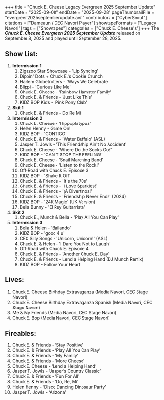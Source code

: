 +++
title = "Chuck E. Cheese Legacy Evergreen 2025 September Update"
startDate = "2025-09-08"
endDate = "2025-09-28"
pageThumbnailFile = "evergreen2025septemberupdate.avif"
contributors = ["CyberSnout"]
citations = ["Dameaun / CEC Navori Player"]
showtapeFormats = ["Legacy Navori"]
tags = ["Showtapes"]
categories = ["Chuck E. Cheese's"]
+++
The ***Chuck E. Cheese Evergreen 2025 September Update*** released on September 8, 2025 and played until September 28, 2025.

## Show List:

1. **Intermission 1**
      1. Zigazoo Star Showcase - 'Lip Syncing'
      2. Dippin' Dots + Chuck E.'s Cookie Crunch
      3. Harlem Globetrotters - 'Ways We Celebrate
      4. Blippi - 'Curious Like Me'
      5. Chuck E. Cheese - 'Rainbow Hamster Family'
      6. Chuck E. & Friends - 'Just Like This'
      7. KIDZ BOP Kids - 'Pink Pony Club'
2. **Skit 1**
      1. Chuck E. & Friends - Do Re Mi
3. **Intermission 2**
      1. Chuck E. Cheese - 'Hippoplatypus'
      2. Helen Henny - Game On!
      3. KIDZ BOP - 'CONTIGO'
      4. Chuck E. & Friends - 'Water Buffalo' (ASL)
      5. Jasper T. Jowls - 'This Friendship Ain't No Accident'
      6. Chuck E. Cheese - 'Where Do the Socks Go?'
      7. KIDZ BOP - 'CAN'T STOP THE FEELING!'
      8. Chuck E. Cheese - 'Snail Marching Band'
      9. Chuck E. Cheese - 'Listen to the Rock!'
      10. Off-Road with Chuck E. Episode 3
      11. KIDZ BOP - 'Shake It Off'
      12. Chuck E. & Friends - 'It's the 70s'
      13. Chuck E. & Friends - 'I Love Sparkles!'
      14. Chuck E. & Friends - '¡A Divertinos!'
      15. Chuck E. & Friends - 'Friendship Never Ends' (2024)
      16. KIDZ BOP - '24K Magic' (UK Version)
      17. Bella Bunny - 'El Rey Guitarrista'
4. **Skit 2**
      1. Chuck E., Munch & Bella - 'Play All You Can Play'
5. **Intermission 3**
      1. Bella & Helen - 'Bailando'
      2. KIDZ BOP - 'good 4 u'
      3. CEC Silly Songs - 'Unicorn, Unicorn!' (ASL)
      4. Chuck E. & Helen - 'I Dare You Not to Laugh'
      5. Off-Road with Chuck E. Episode 4
      6. Chuck E. & Friends - 'Another Chuck E. Day'
      7. Chuck E. & Friends - Lend a Helping Hand (DJ Munch Remix)
      8. KIDZ BOP - Follow Your Heart

## Lives:

1. Chuck E. Cheese Birthday Extravaganza (Media Navori, CEC Stage Navori)
2. Chuck E. Cheese Birthday Extravaganza Spanish (Media Navori, CEC Stage Navori)
3. Me & My Friends (Media Navori, CEC Stage Navori)
4. Chuck E. Bop (Media Navori, CEC Stage Navori)

## Fireables:

1. Chuck E. & Friends - ‘Stay Positive’
2. Chuck E. & Friends - ‘Play All You Can Play’
3. Chuck E. & Friends - ‘My Family’
4. Chuck E. & Friends - ‘More Cheese’
5. Chuck E. Cheese - ‘Lend a Helping Hand’
6. Jasper T. Jowls - ‘Jasper’s Country Classic’
7. Chuck E. & Friends - 'Fun For All'
8. Chuck E. & Friends - ‘Do, Re, Mi’
9. Helen Henny - ‘Disco Dancing Dinosaur Party’
10. Jasper T. Jowls - ‘Arizona’
